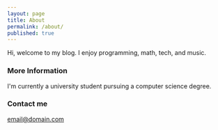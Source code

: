```yaml
---
layout: page
title: About
permalink: /about/
published: true
---
```


Hi, welcome to my blog. I enjoy programming, math, tech, and music.

### More Information

I'm currently a university student pursuing a computer science degree. 

### Contact me

[email@domain.com](mailto:email@domain.com)
